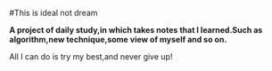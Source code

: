 #This is ideal not dream  

__A project of daily study,in which takes notes that I learned.Such as algorithm,new technique,some view of myself and so on.__ 

All I can do is try my best,and never give up!